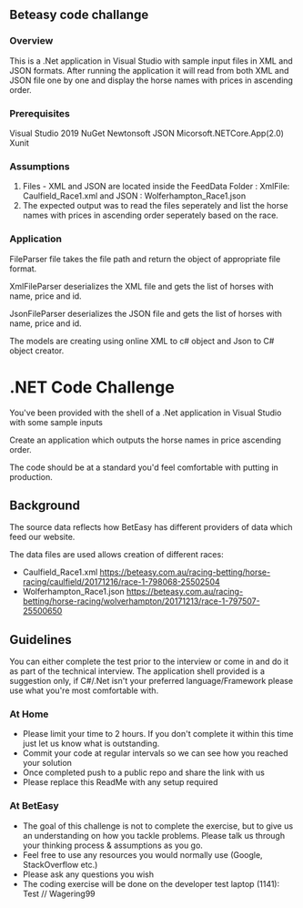 ## Beteasy code challange 

### Overview

This is a .Net application in Visual Studio with sample input files in XML and JSON formats. After running the application it will read from 
both XML and JSON file one by one and display the horse names with prices in ascending order.

### Prerequisites

Visual Studio 2019
NuGet
Newtonsoft JSON
Micorsoft.NETCore.App(2.0)
Xunit

### Assumptions

1. Files - XML and JSON are located inside the FeedData Folder : XmlFile: Caulfield_Race1.xml and JSON :   Wolferhampton_Race1.json
2. The expected output was to read the files seperately and list the horse names with prices in ascending order seperately based on the race.

### Application


FileParser file takes the file path and return the object of appropriate file format.

XmlFileParser deserializes the XML file and gets the list of horses with name, price and id.

JsonFileParser deserializes the JSON file and gets the list of horses with name, price and id.

The models are creating using online XML to c# object and Json to C# object creator.

# .NET Code Challenge

You've been provided with the shell of a .Net application in Visual Studio with some sample inputs 

Create an application which outputs the horse names in price ascending order. 

The code should be at a standard you'd feel comfortable with putting in production.

## Background

The source data reflects how BetEasy has different providers of data which feed our website.

The data files are used allows creation of different races:
* Caulfield_Race1.xml https://beteasy.com.au/racing-betting/horse-racing/caulfield/20171216/race-1-798068-25502504  
* Wolferhampton_Race1.json https://beteasy.com.au/racing-betting/horse-racing/wolverhampton/20171213/race-1-797507-25500650

## Guidelines

You can either complete the test prior to the interview or come in and do it as part of the technical interview. The application shell provided is a suggestion only, if C#/.Net isn't your preferred language/Framework please use what you're most comfortable with.

### At Home
* Please limit your time to 2 hours. If you don't complete it within this time just let us know what is outstanding.
* Commit your code at regular intervals so we can see how you reached your solution
* Once completed push to a public repo and share the link with us
* Please replace this ReadMe with any setup required

### At BetEasy
* The goal of this challenge is not to complete the exercise, but to give us an understanding on how you tackle problems. Please talk us through your thinking process & assumptions as you go.
* Feel free to use any resources you would normally use (Google, StackOverflow etc.)
* Please ask any questions you wish
* The coding exercise will be done on the developer test laptop (1141): Test // Wagering99